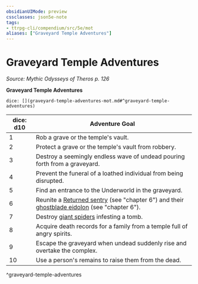 ```yaml
---
obsidianUIMode: preview
cssclasses: json5e-note
tags:
- ttrpg-cli/compendium/src/5e/mot
aliases: ["Graveyard Temple Adventures"]
---
```

# Graveyard Temple Adventures
*Source: Mythic Odysseys of Theros p. 126* 

**Graveyard Temple Adventures**

`dice: [](graveyard-temple-adventures-mot.md#^graveyard-temple-adventures)`

| dice: d10 | Adventure Goal |
|-----------|----------------|
| 1 | Rob a grave or the temple's vault. |
| 2 | Protect a grave or the temple's vault from robbery. |
| 3 | Destroy a seemingly endless wave of undead pouring forth from a graveyard. |
| 4 | Prevent the funeral of a loathed individual from being disrupted. |
| 5 | Find an entrance to the Underworld in the graveyard. |
| 6 | Reunite a [Returned sentry](returned-sentry-mot.md) (see "chapter 6") and their [ghostblade eidolon](ghostblade-eidolon-mot.md) (see "chapter 6"). |
| 7 | Destroy [giant spiders](giant-spider-xphb.md) infesting a tomb. |
| 8 | Acquire death records for a family from a temple full of angry spirits. |
| 9 | Escape the graveyard when undead suddenly rise and overtake the complex. |
| 10 | Use a person's remains to raise them from the dead. |
^graveyard-temple-adventures